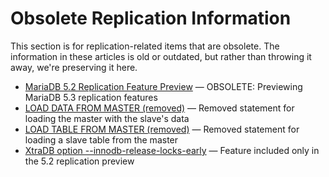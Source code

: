 # Obsolete Replication Information

This section is for replication-related items that are obsolete. The information in these articles is old or outdated, but rather than throwing it away, we're preserving it here.

- [MariaDB 5.2 Replication Feature Preview](/replication/standard-replication/obsolete-replication-information/mariadb-52-replication-feature-preview/) — OBSOLETE: Previewing MariaDB 5.3 replication features
- [LOAD DATA FROM MASTER (removed)](/replication/standard-replication/obsolete-replication-information/load-data-from-master-removed/) — Removed statement for loading the master with the slave's data
- [LOAD TABLE FROM MASTER (removed)](/replication/standard-replication/obsolete-replication-information/load-table-from-master-removed/) — Removed statement for loading a slave table from the master
- [XtraDB option --innodb-release-locks-early](/replication/standard-replication/obsolete-replication-information/xtradb-option-innodb-release-locks-early/) — Feature included only in the 5.2 replication preview